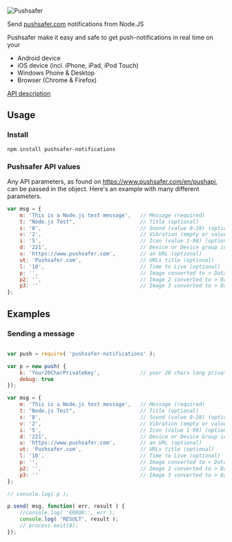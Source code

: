 ![Pushsafer](https://www.pushsafer.com/de/assets/logos/logo.png)

Send [pushsafer.com](https://www.pushsafer.com) notifications from Node.JS

Pushsafer make it easy and safe to get push-notifications in real time on your
- Android device
- iOS device (incl. iPhone, iPad, iPod Touch)
- Windows Phone & Desktop
- Browser (Chrome & Firefox)

[API description](https://www.pushsafer.com/en/pushapi)

## Usage

### Install

	npm install pushsafer-notifications
	
### Pushsafer API values

Any API parameters, as found on https://www.pushsafer.com/en/pushapi, can be passed in the object. Here's an example with many different parameters.

```javascript
var msg = {
	m: 'This is a Node.js test message',   // Message (required)
	t: "Node.js Test",                     // Title (optional)
	s: '8',                                // Sound (value 0-28) (optional)
	v: '2',                                // Vibration (empty or value 1-3) (optional)
	i: '5',                                // Icon (value 1-98) (optional)
	d: '221',                              // Device or Device group id (optional)
	u: 'https://www.pushsafer.com',        // an URL (optional)
	ut: 'Pushsafer.com',                   // URLs title (optional)
	l: '10',                               // Time to Live (optional)
	p: '',                                 // Image converted to > Data URL with Base64-encoded string (optional)
	p2: '',                                // Image 2 converted to > Data URL with Base64-encoded string (optional)
	p3: ''                                 // Image 3 converted to > Data URL with Base64-encoded string (optional)
};
```
## Examples

### Sending a message
```javascript

var push = require( 'pushsafer-notifications' );

var p = new push( {
	k: 'Your20CharPrivateKey',             // your 20 chars long private key or 15 chars long alias key  (required)
	debug: true
});

var msg = {
	m: 'This is a Node.js test message',   // Message (required)
	t: "Node.js Test",                     // Title (optional)
	s: '8',                                // Sound (value 0-28) (optional)
	v: '2',                                // Vibration (empty or value 1-3) (optional)
	i: '5',                                // Icon (value 1-98) (optional)
	d: '221',                              // Device or Device Group id (optional)
	u: 'https://www.pushsafer.com',        // an URL (optional)
	ut: 'Pushsafer.com',                   // URLs title (optional)
	l: '10',                               // Time to Live (optional)
	p: '',                                 // Image converted to > Data URL with Base64-encoded string (optional)
	p2: '',                                // Image 2 converted to > Data URL with Base64-encoded string (optional)
	p3: ''                                 // Image 3 converted to > Data URL with Base64-encoded string (optional)
};

// console.log( p );

p.send( msg, function( err, result ) {
	//console.log( 'ERROR:', err );
	console.log( 'RESULT', result );
	// process.exit(0);
});

```
